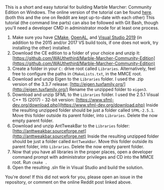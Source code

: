 This is a short and easy tutorial for building Marble Marcher: Community Edition on Windows. The online version of the tutorial can be found [here](https://www.reddit.com/r/Marblemarcher/comments/bamqyh/how_to_configure_and_compile_source_for_windows/). (both this and the one on Reddit are kept up-to-date with each other) This tutorial (the command line parts) can also be followed with Git Bash, though you'll need a developer CMD in administrator mode for at least one process.

1. Make sure you have [CMake](https://cmake.org/), [OpenAL](https://www.openal.org/), and [Visual Studio 2019](https://visualstudio.microsoft.com/vs/) (in addition to the 2015 and/or 2017 VS build tools, if one does not work, try installing the other) installed.
2. Download the CE edition to a folder of your choice and unzip it: [https://github.com/WAUthethird/Marble-Marcher-Community-Edition](https://github.com/WAUthethird/Marble-Marcher-Community-Edition)
3. Create a folder in your `C:` drive root called `Libraries`. Alternatively, feel free to configure the paths in `CMakeLists.txt`, in the MMCE root.
4. Download and unzip Eigen to the `Libraries` folder. I used the .zip version of the 3.3.7 release: [http://eigen.tuxfamily.org/](http://eigen.tuxfamily.org/) Rename the unzipped folder to `eigen3`.
5. Download and unzip SFML to the `Libraries` folder. I used the 2.5.1 Visual C++ 15 (2017) - 32-bit version: [https://www.sfml-dev.org/download.php](https://www.sfml-dev.org/download.php) Inside the resulting unzipped folder should be just a folder called `SFML-2.5.1`. Move this folder outside its parent folder, into `Libraries`. Delete the now empty parent folder.
6. Download and unzip AntTweakBar to the `Libraries` folder: [http://anttweakbar.sourceforge.net](http://anttweakbar.sourceforge.net) Inside the resulting unzipped folder should be just a folder called `AntTweakBar`. Move this folder outside its parent folder, into `Libraries`. Delete the now empty parent folder.
7. Now that you have all libraries in the proper places, open a developer command prompt with administrator privileges and CD into the MMCE root. Run `cmake .`
8. Open the resulting .sln file in Visual Studio and build the solution.

You're done!
If this did not work for you, please open an issue in the repository, or comment on the online Reddit post linked above.

